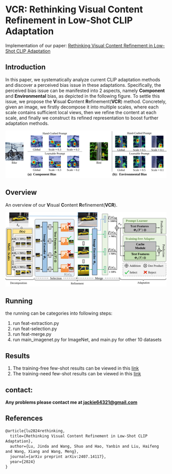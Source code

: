 # VCR: Rethinking Visual Content Refinement in Low-Shot CLIP Adaptation
Implementation of our paper: [Rethinking Visual Content Refinement in Low-Shot CLIP Adaptation](https://arxiv.org/pdf/2407.14117)

## Introduction
In this paper, we systematically analyze current CLIP adaptation methods and discover a perceived bias issue in these adaptations. Specifically, the perceived bias issue can be manifested into 2 aspects, namely **Component** and **Environmental** bias, as depicted in the following figure. To settle this issue, we propose the **V**isual **C**ontent **R**efinement(**VCR**) method. Concretely, given an image, we firstly decompose it into multiple scales, where each scale contains sufficient local views, then we refine the content at each scale, and finally we construct its refined representation to boost further adaptation methods.<br>
<div align=center>
  <img src="https://github.com/injadlu/VCR/blob/main/Figure-1.svg">
</div>

## Overview
An overview of our **V**isual **C**ontent **R**efinement(**VCR**).
<div align=center>
  <img src="https://github.com/injadlu/VCR/blob/main/Pipeline.svg">
</div>

## Running
the running can be categories into following steps:
1. run  feat-extraction.py 
2. run  feat-selection.py
3. run  feat-merge.py
4. run  main_imagenet.py for ImageNet, and main.py for other 10 datasets

## Results
1. The training-free few-shot results can be viewed in this [link](https://docs.google.com/spreadsheets/d/1E8WV6AJDCj5oqA1XgYJkfkzSvvo_8Bh2/edit?usp=sharing&ouid=112796012047958047181&rtpof=true&sd=true)
2. The training-need few-shot results can be viewed in this [link](https://docs.google.com/spreadsheets/d/13EjlGH4eHZxmMiL4K3I5YBpbIoSW3ZC8/edit?usp=sharing&ouid=112796012047958047181&rtpof=true&sd=true)

## contact:
**Any problems please contact me at jackie64321@gmail.com**

## References
```
@article{lu2024rethinking,
  title={Rethinking Visual Content Refinement in Low-Shot CLIP Adaptation},
  author={Lu, Jinda and Wang, Shuo and Hao, Yanbin and Liu, Haifeng and Wang, Xiang and Wang, Meng},
  journal={arXiv preprint arXiv:2407.14117},
  year={2024}
}
```
